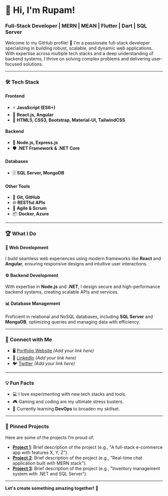# 👋 Hi, I'm Rupam!  
### Full-Stack Developer | MERN | MEAN | Flutter | Dart | SQL Server

Welcome to my GitHub profile! 🚀 I'm a passionate full-stack developer specializing in building robust, scalable, and dynamic web applications. With expertise across multiple tech stacks and a deep understanding of backend systems, I thrive on solving complex problems and delivering user-focused solutions.

---

### 🛠️ **Tech Stack**
#### **Frontend**
- ⚡ **JavaScript (ES6+)**
- 🌟 **React.js, Angular**
- 🎨 **HTML5, CSS3, Bootstrap, Material-UI, TailwindCSS**

#### **Backend**
- 🔗 **Node.js, Express.js**
- 🛡️ **.NET Framework & .NET Core**

#### **Databases**
- 🗄️ **SQL Server, MongoDB**

#### **Other Tools**
- 🔧 **Git, GitHub**
- 🌐 **RESTful APIs**
- 🔄 **Agile & Scrum**
- 📦 **Docker, Azure**

---

### 🏆 **What I Do**
#### 🚀 **Web Development**
I build seamless web experiences using modern frameworks like **React** and **Angular**, ensuring responsive designs and intuitive user interactions.

#### ⚙️ **Backend Development**
With expertise in **Node.js** and **.NET**, I design secure and high-performance backend systems, creating scalable APIs and services.

#### 📊 **Database Management**
Proficient in relational and NoSQL databases, including **SQL Server** and **MongoDB**, optimizing queries and managing data with efficiency.

---


### 🔗 **Connect with Me**

- 🖥️ [Portfolio Website](#) *(Add your link here)*  
- 💼 [LinkedIn](#) *(Add your link here)*  
- 🐦 [Twitter](#) *(Add your link here)*  

---

### 💡 **Fun Facts**
- 💻 I love experimenting with new tech stacks and tools.  
- 🎮 Gaming and coding are my ultimate stress busters.  
- 🌱 Currently learning **DevOps** to broaden my skillset.

---

### 📌 **Pinned Projects**
Here are some of the projects I’m proud of:
- **[Project 1](#)**: Brief description of the project (e.g., "A full-stack e-commerce app with features X, Y, Z").  
- **[Project 2](#)**: Brief description of the project (e.g., "Real-time chat application built with MERN stack").  
- **[Project 3](#)**: Brief description of the project (e.g., "Inventory management system with .NET and SQL Server").

---

**Let's create something amazing together! 🌟**
